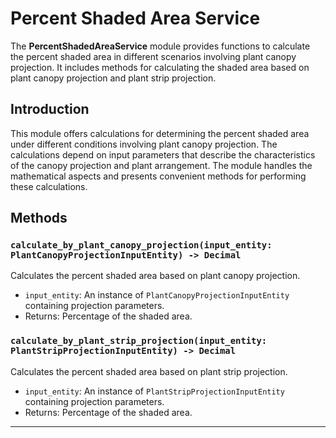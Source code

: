 # Percent Shaded Area Service

The **PercentShadedAreaService** module provides functions to calculate the percent shaded area in different scenarios involving plant canopy projection. It includes methods for calculating the shaded area based on plant canopy projection and plant strip projection.

## Introduction

This module offers calculations for determining the percent shaded area under different conditions involving plant canopy projection. The calculations depend on input parameters that describe the characteristics of the canopy projection and plant arrangement. The module handles the mathematical aspects and presents convenient methods for performing these calculations.

## Methods

### `calculate_by_plant_canopy_projection(input_entity: PlantCanopyProjectionInputEntity) -> Decimal`

Calculates the percent shaded area based on plant canopy projection.

- `input_entity`: An instance of `PlantCanopyProjectionInputEntity` containing projection parameters.
- Returns: Percentage of the shaded area.

### `calculate_by_plant_strip_projection(input_entity: PlantStripProjectionInputEntity) -> Decimal`

Calculates the percent shaded area based on plant strip projection.

- `input_entity`: An instance of `PlantStripProjectionInputEntity` containing projection parameters.
- Returns: Percentage of the shaded area.

---
